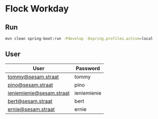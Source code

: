 # Flock Workday

## Run

```bash
mvn clean spring-boot:run -Pdevelop -Dspring.profiles.active=local
```

## User

| User                     | Password    |
| ------------------------ | ----------- |
| tommy@sesam.straat       | tommy       |
| pino@sesam.straat        | pino        |
| ieniemienie@sesam.straat | ieniemienie |
| bert@sesam.straat        | bert        |
| ernie@sesam.straat       | ernie       |
